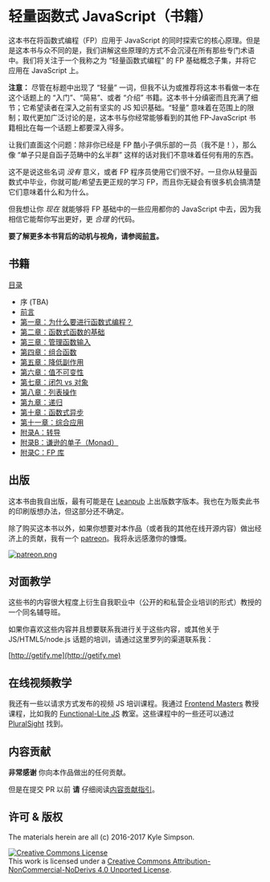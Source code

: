 # 轻量函数式 JavaScript（书籍）

这本书在将函数式编程（FP）应用于 JavaScript 的同时探索它的核心原理。但是是这本书与众不同的是，我们讲解这些原理的方式不会沉浸在所有那些专门术语中。我们将关注于一个我称之为 “轻量函数式编程” 的 FP 基础概念子集，并将它应用在 JavaScript 上。

**注意：** 尽管在标题中出现了 “轻量” 一词，但我不认为或推荐将这本书看做一本在这个话题上的 “入门”、“简易”、或者 “介绍” 书籍。这本书十分缜密而且充满了细节；它希望读者在深入之前有坚实的 JS 知识基础。“轻量” 意味着在范围上的限制；取代更加广泛讨论的是，这本书与你经常能够看到的其他 FP-JavaScript 书籍相比在每一个话题上都要深入得多。

让我们直面这个问题：除非你已经是 FP 酷小子俱乐部的一员（我不是！），那么像 “单子只是自函子范畴中的幺半群” 这样的话对我们不意味着任何有用的东西。

这不是说这些名词 *没有* 意义，或者 FP 程序员使用它们很不好。一旦你从轻量函数式中毕业，你就可能/希望去更正规的学习 FP，而且你无疑会有很多机会搞清楚它们意味着什么和为什么。

但我想让你 *现在* 就能够将 FP 基础中的一些应用都你的 JavaScript 中去，因为我相信它能帮你写出更好，更 *合理* 的代码。

**要了解更多本书背后的动机与视角，请参阅[前言](preface.md)。**

## 书籍

[目录](toc.md)

* 序 (TBA)
* [前言](preface.md)
* [第一章：为什么要进行函数式编程？](ch1.md)
* [第二章：函数式函数的基础](ch2.md)
* [第三章：管理函数输入](ch3.md)
* [第四章：组合函数](ch4.md)
* [第五章：降低副作用](ch5.md)
* [第六章：值不可变性](ch6.md)
* [第七章：闭包 vs 对象](ch7.md)
* [第八章：列表操作](ch8.md)
* [第九章：递归](ch9.md)
* [第十章：函数式异步](ch10.md)
* [第十一章：综合应用](ch11.md)
* [附录A：转导](apA.md)
* [附录B：谦逊的单子（Monad）](apB.md)
* [附录C：FP 库](apC.md)

## 出版

这本书由我自出版，最有可能是在 [Leanpub](https://leanpub.com/fljs/) 上出版数字版本。我也在为贩卖此书的印刷版想办法，但这部分还不确定。

除了购买这本书以外，如果你想要对本作品（或者我的其他在线开源内容）做出经济上的贡献，我有一个 [patreon](https://www.patreon.com/getify)。我将永远感激你的慷慨。

<a href="https://www.patreon.com/getify">[![patreon.png](https://s11.postimg.org/axpzguh77/patreon.png)](https://www.patreon.com/getify)</a>

## 对面教学

这些书的内容很大程度上衍生自我职业中（公开的和私营企业培训的形式）教授的一个同名辅导班。

如果你喜欢这些内容并且想要联系我进行关于这些内容，或其他关于 JS/HTML5/node.js 话题的培训，请通过这里罗列的渠道联系我：

[http://getify.me](http://getify.me)

## 在线视频教学

我还有一些以请求方式发布的视频 JS 培训课程。我通过 [Frontend Masters](https://FrontendMasters.com) 教授课程，比如我的 [Functional-Lite JS](https://frontendmasters.com/courses/functional-js-lite/) 教室。这些课程中的一些还可以通过 [PluralSight](https://www.pluralsight.com/search?q=kyle%20simpson&categories=all) 找到。

## 内容贡献

**非常感谢** 你向本作品做出的任何贡献。

但是在提交 PR 以前 **请** 仔细阅读[内容贡献指引](CONTRIBUTING.md)。

## 许可 & 版权

The materials herein are all (c) 2016-2017 Kyle Simpson.

<a rel="license" href="http://creativecommons.org/licenses/by-nc-nd/4.0/"><img alt="Creative Commons License" style="border-width:0" src="https://i.creativecommons.org/l/by-nc-nd/4.0/88x31.png" /></a><br />This work is licensed under a <a rel="license" href="http://creativecommons.org/licenses/by-nc-nd/4.0/">Creative Commons Attribution-NonCommercial-NoDerivs 4.0 Unported License</a>.
